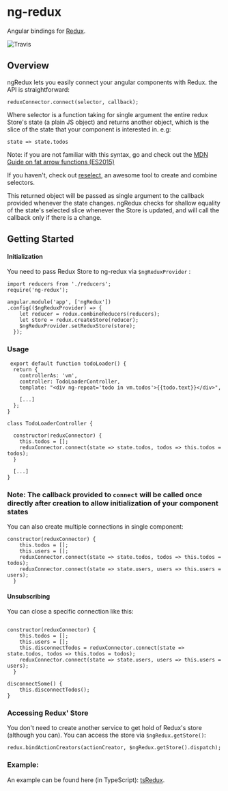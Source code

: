 # ng-redux
Angular bindings for [Redux](https://github.com/gaearon/redux).

![Travis](https://travis-ci.org/wbuchwalter/ng-redux.svg?branch=master)

## Overview

ngRedux lets you easily connect your angular components with Redux.
the API is straightforward:

```JS
reduxConnector.connect(selector, callback);
```

Where selector is a function taking for single argument the entire redux Store's state (a plain JS object) and returns another object, which is the slice of the state that your component is interested in.
e.g:
```JS
state => state.todos
```
Note: if you are not familiar with this syntax, go and check out the [MDN Guide on fat arrow  functions (ES2015)](https://developer.mozilla.org/en-US/docs/Web/JavaScript/Reference/Functions/Arrow_functions)

If you haven't, check out [reselect](https://github.com/faassen/reselect), an awesome tool to create and combine selectors.


This returned object will be passed as single argument to the callback provided whenever the state changes.
ngRedux checks for shallow equality of the state's selected slice whenever the Store is updated, and will call the callback only if there is a change.


## Getting Started

#### Initialization
You need to pass Redux Store to ng-redux via ```$ngReduxProvider``` :

```JS
import reducers from './reducers';
require('ng-redux');

angular.module('app', ['ngRedux'])
.config(($ngReduxProvider) => {
    let reducer = redux.combineReducers(reducers);
    let store = redux.createStore(reducer);  
    $ngReduxProvider.setReduxStore(store);
  });
``` 

### Usage
```JS
 export default function todoLoader() {
  return {
    controllerAs: 'vm',
    controller: TodoLoaderController,
    template: "<div ng-repeat='todo in vm.todos'>{{todo.text}}</div>",
    
    [...]
  };
}
 
class TodoLoaderController {    

  constructor(reduxConnector) {
    this.todos = [];
    reduxConnector.connect(state => state.todos, todos => this.todos = todos);
  }
  
  [...]
}
```

### Note: The callback provided to ```connect``` will be called once directly after creation to allow initialization of your component states



You can also create multiple connections in single component:

```JS
constructor(reduxConnector) {
    this.todos = [];
    this.users = [];
    reduxConnector.connect(state => state.todos, todos => this.todos = todos);
    reduxConnector.connect(state => state.users, users => this.users = users);
  }
```


#### Unsubscribing

You can close a specific connection like this:

```JS

constructor(reduxConnector) {
    this.todos = [];
    this.users = [];
    this.disconnectTodos = reduxConnector.connect(state => state.todos, todos => this.todos = todos);
    reduxConnector.connect(state => state.users, users => this.users = users);
  }
  
disconnectSome() {
    this.disconnectTodos();
}

```


### Accessing Redux' Store
You don't need to create another service to get hold of Redux's store (although you can).
You can access the store via ```$ngRedux.getStore()```:

```JS 
redux.bindActionCreators(actionCreator, $ngRedux.getStore().dispatch);
```


### Example:
An example can be found here (in TypeScript): [tsRedux](https://github.com/wbuchwalter/tsRedux/blob/master/src/components/regionLister.ts).

